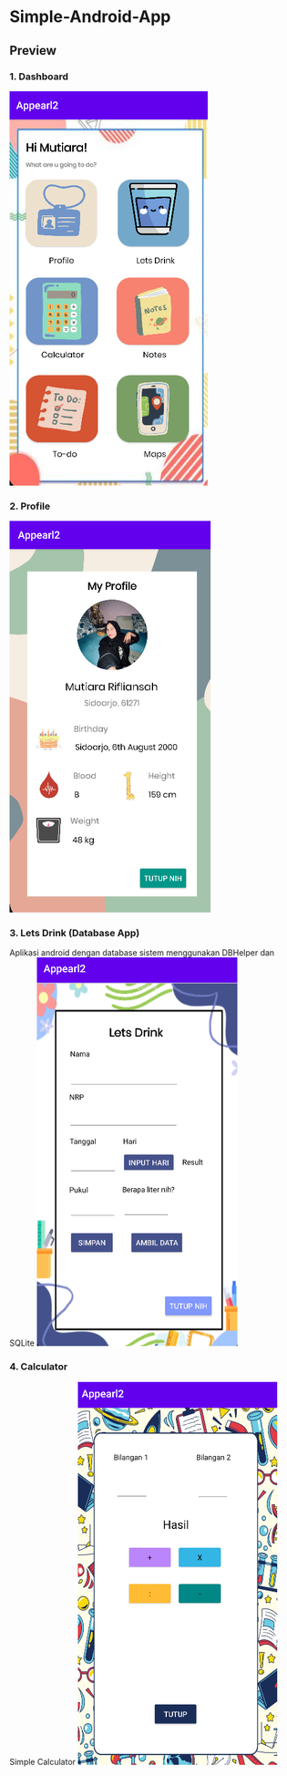 # Simple-Android-App

## Preview
### 1. Dashboard
![preview](ss/dashboard.png)
### 2. Profile
![preview](ss/profile.png)
### 3. Lets Drink (Database App)
Aplikasi android dengan database sistem menggunakan DBHelper dan SQLite
![preview](ss/drinkdatabase.png)
### 4. Calculator
Simple Calculator
![preview](ss/calculator.png)
